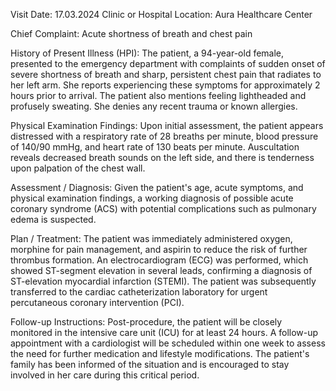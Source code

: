  Visit Date: 17.03.2024
Clinic or Hospital Location: Aura Healthcare Center

Chief Complaint: Acute shortness of breath and chest pain

History of Present Illness (HPI): The patient, a 94-year-old female, presented to the emergency department with complaints of sudden onset of severe shortness of breath and sharp, persistent chest pain that radiates to her left arm. She reports experiencing these symptoms for approximately 2 hours prior to arrival. The patient also mentions feeling lightheaded and profusely sweating. She denies any recent trauma or known allergies.

Physical Examination Findings: Upon initial assessment, the patient appears distressed with a respiratory rate of 28 breaths per minute, blood pressure of 140/90 mmHg, and heart rate of 130 beats per minute. Auscultation reveals decreased breath sounds on the left side, and there is tenderness upon palpation of the chest wall.

Assessment / Diagnosis: Given the patient's age, acute symptoms, and physical examination findings, a working diagnosis of possible acute coronary syndrome (ACS) with potential complications such as pulmonary edema is suspected.

Plan / Treatment: The patient was immediately administered oxygen, morphine for pain management, and aspirin to reduce the risk of further thrombus formation. An electrocardiogram (ECG) was performed, which showed ST-segment elevation in several leads, confirming a diagnosis of ST-elevation myocardial infarction (STEMI). The patient was subsequently transferred to the cardiac catheterization laboratory for urgent percutaneous coronary intervention (PCI).

Follow-up Instructions: Post-procedure, the patient will be closely monitored in the intensive care unit (ICU) for at least 24 hours. A follow-up appointment with a cardiologist will be scheduled within one week to assess the need for further medication and lifestyle modifications. The patient's family has been informed of the situation and is encouraged to stay involved in her care during this critical period.